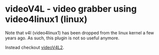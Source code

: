 videoV4L - video grabber using video4linux1 (linux)
===

Note that v4l (video4linux1) has been dropped from the linux kernel a few years ago.
As such, this plugin is not so useful anymore.

Instead checkout [videoV4L2](videoV4L2).
